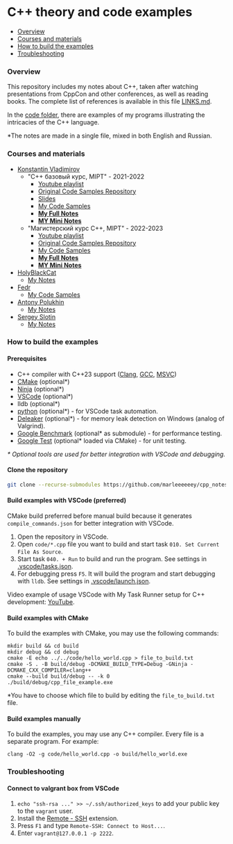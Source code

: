 # C++ theory and code examples

- [Overview](#overview)
- [Courses and materials](#courses-and-materials)
- [How to build the examples](#how-to-build-the-examples)
- [Troubleshooting](#troubleshooting)

### Overview

This repository includes my notes about C++, taken after watching presentations from CppCon and other conferences, as well as reading books. The complete list of references is available in this file [LINKS.md](/LINKS.md).

In the [code folder](/code), there are examples of my programs illustrating the intricacies of the C++ language.

*The notes are made in a single file, mixed in both English and Russian.

### Courses and materials

- [Konstantin Vladimirov](https://github.com/tilir)
  - "C++ базовый курс, MIPT" - 2021-2022
    - [Youtube playlist](https://www.youtube.com/playlist?list=PL3BR09unfgciJ1_K_E914nohpiOiHnpsK)
    - [Original Code Samples Repository](https://github.com/tilir/cpp-graduate)
    - [Slides](https://sourceforge.net/projects/cpp-lects-rus/files/cpp-graduate/)
    - [My Code Samples](/code/tilir_basics/)
    - [**My Full Notes**](2024-07-18_0010_TILIR_BASICS_FULL.md)
    - [**MY Mini Notes**](2024-07-18_0020_TILIR_BASICS_MINI.md)
  - "Магистерский курс C++, MIPT" - 2022-2023
    - [Youtube playlist](https://www.youtube.com/playlist?list=PL3BR09unfgcgf7R88ZQRQqWOdLy4pRW2h)
    - [Original Code Samples Repository](https://github.com/tilir/cpp-masters)
    - [My Code Samples](/code/tilir_masters/)
    - [**My Full Notes**](2024-08-09_0010_TILIR_MASTERS_FULL.md)
    - [**MY Mini Notes**](2024-08-09_0020_TILIR_MASTERS_MINI.md)
- [HolyBlackCat](https://github.com/HolyBlackCat)
  - [My Notes](2024-08-08_0010_HolyBlackCat.md)
- [Fedr](https://github.com/Fedr)
  - [My Code Samples](/code/fedr/)
- [Antony Polukhin](https://github.com/apolukhin)
  - [My Notes](2024-08-10_0010_POLUKHIN.md)
- [Sergey Slotin](https://github.com/sslotin)
  - [My Notes](2024-08-12_0010_SERGEY_SLOTIN_FULL.md)

### How to build the examples

#### Prerequisites

- C++ compiler with C++23 support ([Clang](https://clang.llvm.org), [GCC](https://gcc.gnu.org), [MSVC](https://visualstudio.microsoft.com/vs/features/cplusplus/))
- [CMake](https://cmake.org) (optional*)
- [Ninja](https://ninja-build.org) (optional*)
- [VSCode](https://code.visualstudio.com) (optional*)
- lldb (optional*)
- [python](https://www.python.org) (optional*) - for VSCode task automation.
- [Deleaker](https://www.deleaker.com) (optional*) - for memory leak detection on Windows (analog of Valgrind).
- [Google Benchmark](https://github.com/google/benchmark) (optional* as submodule) - for performance testing.
- [Google Test](https://google.github.io/googletest/) (optional* loaded via CMake) - for unit testing.

_* Optional tools are used for better integration with VSCode and debugging._

#### Clone the repository

```bash
git clone --recurse-submodules https://github.com/marleeeeeey/cpp_notes.git
```

#### Build examples with VSCode (preferred)

CMake build preferred before manual build because it generates `compile_commands.json` for better integration with VSCode.

1. Open the repository in VSCode.
2. Open `code/*.cpp` file you want to build and start task `010. Set Current File As Source`.
3. Start task `040. + Run` to build and run the program. See settings in [.vscode/tasks.json](.vscode/tasks.json).
4. For debugging press `F5`. It will build the program and start debugging with `lldb`. See settings in [.vscode/launch.json](.vscode/launch.json).

Video example of usage VSCode with My Task Runner setup for C++ development: [YouTube](https://www.youtube.com/watch?v=-Tg7pT-8Rhc).

#### Build examples with CMake

To build the examples with CMake, you may use the following commands:

```
mkdir build && cd build
mkdir debug && cd debug
cmake -E echo ../../code/hello_world.cpp > file_to_build.txt
cmake -S . -B build/debug -DCMAKE_BUILD_TYPE=Debug -GNinja -DCMAKE_CXX_COMPILER=clang++
cmake --build build/debug -- -k 0
./build/debug/cpp_file_example.exe
```

*You have to choose which file to build by editing the `file_to_build.txt` file.

#### Build examples manually

To build the examples, you may use any C++ compiler. Every file is a separate program. For example:

```
clang -O2 -g code/hello_world.cpp -o build/hello_world.exe
```

### Troubleshooting

#### Connect to valgrant box from VSCode

1. `echo "ssh-rsa ..." >> ~/.ssh/authorized_keys` to add your public key to the `vagrant` user.
1. Install the [Remote - SSH](https://marketplace.visualstudio.com/items?itemName=ms-vscode-remote.remote-ssh) extension.
2. Press `F1` and type `Remote-SSH: Connect to Host...`.
3. Enter `vagrant@127.0.0.1 -p 2222`.
